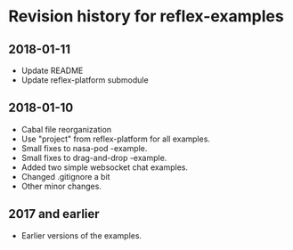 # Revision history for reflex-examples

## 2018-01-11

* Update README
* Update reflex-platform submodule

## 2018-01-10

* Cabal file reorganization
* Use "project" from reflex-platform for all examples.
* Small fixes to nasa-pod -example.
* Small fixes to drag-and-drop -example.
* Added two simple websocket chat examples.
* Changed .gitignore a bit
* Other minor changes.

## 2017 and earlier

* Earlier versions of the examples.
